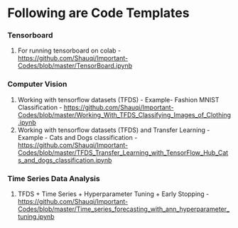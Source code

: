 # Following are Code Templates

### Tensorboard
1. For running tensorboard on colab - https://github.com/Shauqi/Important-Codes/blob/master/TensorBoard.ipynb

### Computer Vision
1. Working with tensorflow datasets (TFDS) - Example- Fashion MNIST Classification - https://github.com/Shauqi/Important-Codes/blob/master/Working_With_TFDS_Classifying_Images_of_Clothing.ipynb
2. Working with tensorflow datasets (TFDS) and Transfer Learning - Example - Cats and Dogs classification - https://github.com/Shauqi/Important-Codes/blob/master/TFDS_Transfer_Learning_with_TensorFlow_Hub_Cats_and_dogs_classification.ipynb

### Time Series Data Analysis
1. TFDS + Time Series + Hyperparameter Tuning + Early Stopping - https://github.com/Shauqi/Important-Codes/blob/master/Time_series_forecasting_with_ann_hyperparameter_tuning.ipynb

